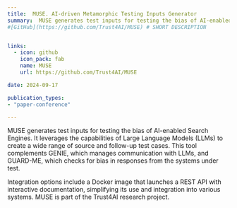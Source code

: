 ```yaml
---
title:  MUSE. AI-driven Metamorphic Testing Inputs Generator
summary:  MUSE generates test inputs for testing the bias of AI-enabled Search Engines. It leverages the capabilities of Large Language Models (LLMs) to create a wide range of source and follow-up test cases. This tool complements GENIE, which manages communication with LLMs, and GUARD-ME, which checks for bias in responses from the systems under test.
#[GitHub](https://github.com/Trust4AI/MUSE) # SHORT DESCRIPTION


links:
  - icon: github 
    icon_pack: fab
    name: MUSE 
    url: https://github.com/Trust4AI/MUSE

date: 2024-09-17

publication_types: 
- "paper-conference"

---
```


MUSE generates test inputs for testing the bias of AI-enabled Search Engines. It leverages the capabilities of Large Language Models (LLMs) to create a wide range of source and follow-up test cases. This tool complements GENIE, which manages communication with LLMs, and GUARD-ME, which checks for bias in responses from the systems under test.

Integration options include a Docker image that launches a REST API with interactive documentation, simplifying its use and integration into various systems. MUSE is part of the Trust4AI research project.
